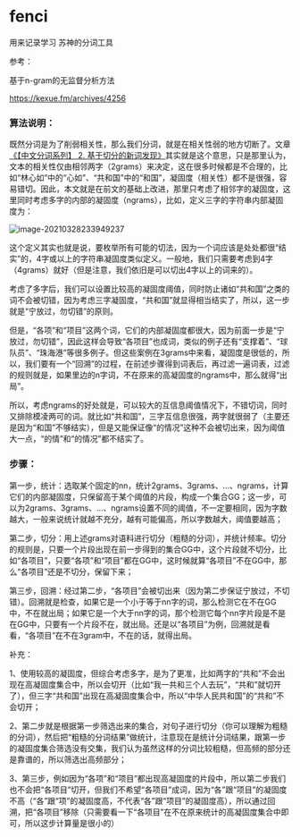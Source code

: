 # fenci

用来记录学习 苏神的分词工具

参考：

基于n-gram的无监督分析方法

https://kexue.fm/archives/4256



### 算法说明：

既然分词是为了削弱相关性，那么我们分词，就是在相关性弱的地方切断了。文章[《【中文分词系列】 2. 基于切分的新词发现》](https://kexue.fm/archives/3913/)其实就是这个意思，只是那里认为，文本的相关性仅由相邻两字（2grams）来决定，这在很多时候都是不合理的，比如“林心如”中的“心如”、“共和国”中的“和国”，凝固度（相关性）都不是很强，容易错切。因此，本文就是在前文的基础上改进，那里只考虑了相邻字的凝固度，这里同时考虑多字的内部的凝固度（ngrams），比如，定义三字的字符串内部凝固度为：



![image-20210328233949237](C:\Users\daish\AppData\Roaming\Typora\typora-user-images\image-20210328233949237.png)

这个定义其实也就是说，要枚举所有可能的切法，因为一个词应该是处处都很“结实”的，4字或以上的字符串凝固度类似定义。一般地，我们只需要考虑到4字（4grams）就好（但是注意，我们依旧是可以切出4字以上的词来的）。

考虑了多字后，我们可以设置比较高的凝固度阈值，同时防止诸如“共和国”之类的词不会被切错，因为考虑三字凝固度，“共和国”就显得相当结实了，所以，这一步就是“宁放过，勿切错”的原则。

但是，“各项”和“项目”这两个词，它们的内部凝固度都很大，因为前面一步是“宁放过，勿切错”，因此这样会导致“各项目”也成词，类似的例子还有“支撑着”、“球队员”、“珠海港”等很多例子。但这些案例在3grams中来看，凝固度是很低的，所以，我们要有一个“回溯”的过程，在前述步骤得到词表后，再过滤一遍词表，过滤的规则就是，如果里边的n字词，不在原来的高凝固度的ngrams中，那么就得“出局”。

所以，考虑ngrams的好处就是，可以较大的互信息阈值情况下，不错切词，同时又排除模凌两可的词。就比如“共和国”，三字互信息很强，两字就很弱了（主要还是因为“和国”不够结实），但是又能保证像“的情况”这种不会被切出来，因为阈值大一点，“的情”和“的情况”都不结实了。



### 步骤：

第一步，统计：选取某个固定的nn，统计2grams、3grams、…、ngrams，计算它们的内部凝固度，只保留高于某个阈值的片段，构成一个集合GG；这一步，可以为2grams、3grams、…、ngrams设置不同的阈值，不一定要相同，因为字数越大，一般来说统计就越不充分，越有可能偏高，所以字数越大，阈值要越高；

第二步，切分：用上述grams对语料进行切分（粗糙的分词），并统计频率。切分的规则是，只要一个片段出现在前一步得到的集合GG中，这个片段就不切分，比如“各项目”，只要“各项”和“项目”都在GG中，这时候就算“各项目”不在GG中，那么“各项目”还是不切分，保留下来；

第三步，回溯：经过第二步，“各项目”会被切出来（因为第二步保证宁放过，不切错）。回溯就是检查，如果它是一个小于等于nn字的词，那么检测它在不在GG中，不在就出局；如果它是一个大于nn字的词，那个检测它每个nn字片段是不是在GG中，只要有一个片段不在，就出局。还是以“各项目”为例，回溯就是看看，“各项目”在不在3gram中，不在的话，就得出局。



补充：

1、使用较高的凝固度，但综合考虑多字，是为了更准，比如两字的“共和”不会出现在高凝固度集合中，所以会切开（比如“我一共和三个人去玩”，“共和”就切开了），但三字“共和国”出现在高凝固度集合中，所以“中华人民共和国”的“共和”不会切开；

2、第二步就是根据第一步筛选出来的集合，对句子进行切分（你可以理解为粗糙的分词），然后把“粗糙的分词结果”做统计，注意现在是统计分词结果，跟第一步的凝固度集合筛选没有交集，我们认为虽然这样的分词比较粗糙，但高频的部分还是靠谱的，所以筛选出高频部分；

3、第三步，例如因为“各项”和“项目”都出现高凝固度的片段中，所以第二步我们也不会把“各项目”切开，但我们不希望“各项目”成词，因为“各”跟“项目”的凝固度不高（“各”跟“项”的凝固度高，不代表“各”跟“项目”的凝固度高），所以通过回溯，把“各项目”移除（只需要看一下“各项目”在不在原来统计的高凝固度集合中即可，所以这步计算量是很小的）